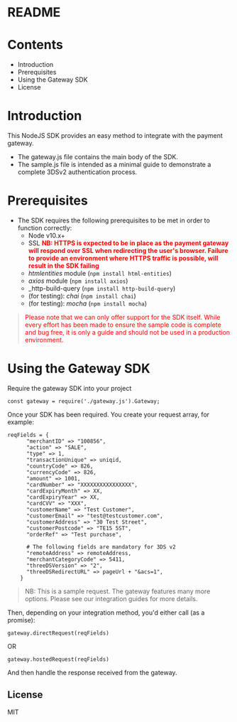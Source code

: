 # README

# Contents
- Introduction
- Prerequisites
- Using the Gateway SDK
- License

# Introduction
This NodeJS SDK provides an easy method to integrate with the payment gateway.
 - The gateway.js file contains the main body of the SDK.
 - The sample.js file is intended as a minimal guide to demonstrate a complete 3DSv2 authentication process.

# Prerequisites
- The SDK requires the following prerequisites to be met in order to function correctly:
    - Node v10.x+
    - SSL <span style="color: red">**NB: HTTPS is expected to be in place as the payment gateway will respond over SSL when redirecting the user's browser. Failure to provide an environment where HTTPS traffic is possible, will result in the SDK failing**</span>
    - _htmlentities_ module (`npm install html-entities`)
    - _axios_ module (`npm install axios`)
    - _http-build-query (`npm install http-build-query`)
    - (for testing): _chai_ (`npm install chai`)
    - (for testing): _mocha_ (`npm install mocha`)

> <span style="color: red">Please note that we can only offer support for the SDK itself. While every effort has been made to ensure the sample code is complete and bug free, it is only a guide and should not be used in a production environment.</span>

# Using the Gateway SDK

Require the gateway SDK into your project

```
const gateway = require('./gateway.js').Gateway;
```

Once your SDK has been required. You create your request array, for example:
```
reqFields = {
      "merchantID" => "100856",
      "action" => "SALE",
      "type" => 1,
      "transactionUnique" => uniqid,
      "countryCode" => 826,
      "currencyCode" => 826,
      "amount" => 1001,
      "cardNumber" => "XXXXXXXXXXXXXXXX",
      "cardExpiryMonth" => XX,
      "cardExpiryYear" => XX,
      "cardCVV" => "XXX",
      "customerName" => "Test Customer",
      "customerEmail" => "test@testcustomer.com",
      "customerAddress" => "30 Test Street",
      "customerPostcode" => "TE15 5ST",
      "orderRef" => "Test purchase",

      # The following fields are mandatory for 3DS v2
      "remoteAddress" => remoteAddress,
      "merchantCategoryCode" => 5411,
      "threeDSVersion" => "2",
      "threeDSRedirectURL" => pageUrl + "&acs=1",
    }

```
> NB: This is a sample request. The gateway features many more options. Please see our integration guides for more details.

Then, depending on your integration method, you'd either call (as a promise):

```
gateway.directRequest(reqFields)
```

OR

```
gateway.hostedRequest(reqFields)
```

And then handle the response received from the gateway.

License
----
MIT
